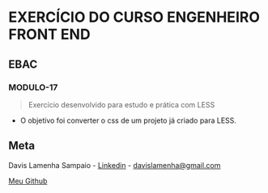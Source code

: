 # EXERCÍCIO DO CURSO ENGENHEIRO FRONT END

## EBAC

### MODULO-17

> Exercício desenvolvido para estudo e prática com LESS

- O objetivo foi converter o css de um projeto já criado para LESS.

## Meta

Davis Lamenha Sampaio - [Linkedin](https://www.linkedin.com/in/davislamenha/) - davislamenha@gmail.com

[Meu Github](https://github.com/davislamenha)
